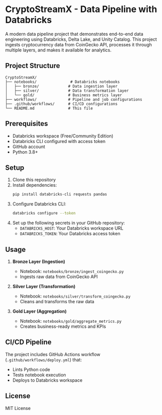 # CryptoStreamX - Data Pipeline with Databricks

A modern data pipeline project that demonstrates end-to-end data engineering using Databricks, Delta Lake, and Unity Catalog. This project ingests cryptocurrency data from CoinGecko API, processes it through multiple layers, and makes it available for analytics.

## Project Structure

```
CryptoStreamX/
├── notebooks/               # Databricks notebooks
│   ├── bronze/             # Data ingestion layer
│   ├── silver/             # Data transformation layer
│   └── gold/               # Business metrics layer
├── workflows/              # Pipeline and job configurations
├── .github/workflows/      # CI/CD configurations
└── README.md               # This file
```

## Prerequisites

- Databricks workspace (Free/Community Edition)
- Databricks CLI configured with access token
- GitHub account
- Python 3.8+

## Setup

1. Clone this repository
2. Install dependencies:
   ```bash
   pip install databricks-cli requests pandas
   ```
3. Configure Databricks CLI:
   ```bash
   databricks configure --token
   ```
4. Set up the following secrets in your GitHub repository:
   - `DATABRICKS_HOST`: Your Databricks workspace URL
   - `DATABRICKS_TOKEN`: Your Databricks access token

## Usage

1. **Bronze Layer (Ingestion)**
   - Notebook: `notebooks/bronze/ingest_coingecko.py`
   - Ingests raw data from CoinGecko API

2. **Silver Layer (Transformation)**
   - Notebook: `notebooks/silver/transform_coingecko.py`
   - Cleans and transforms the raw data

3. **Gold Layer (Aggregation)**
   - Notebook: `notebooks/gold/aggregate_metrics.py`
   - Creates business-ready metrics and KPIs

## CI/CD Pipeline

The project includes GitHub Actions workflow (`.github/workflows/deploy.yml`) that:
- Lints Python code
- Tests notebook execution
- Deploys to Databricks workspace

## License

MIT License
